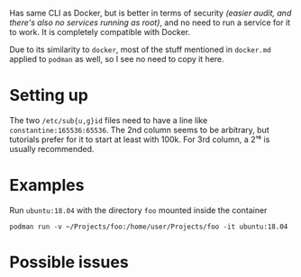 Has same CLI as Docker, but is better in terms of security *(easier audit, and there's also no services running as root)*, and no need to run a service for it to work. It is completely compatible with Docker.

Due to its similarity to `docker`, most of the stuff mentioned in `docker.md` applied to `podman` as well, so I see no need to copy it here.

# Setting up

The two `/etc/sub{u,g}id` files need to have a line like `constantine:165536:65536`. The 2nd column seems to be arbitrary, but tutorials prefer for it to start at least with 100k. For 3rd column, a 2¹⁶ is usually recommended.

# Examples

Run `ubuntu:18.04` with the directory `foo` mounted inside the container

```
podman run -v ~/Projects/foo:/home/user/Projects/foo -it ubuntu:18.04
```

# Possible issues
